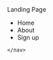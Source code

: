 <!DOCTYPE html>
<html lang="en">
<head>
    <meta charset="UTF-8">
    <meta name="viewport" content="width=device-width, initial-scale=1.0">
    <title>sb</title>
    <script src="https://cdn.jsdelivr.net/npm/@tailwindcss/browser@4"></script>
</head>
<body>
    <nav class="w-full h-20 flex justify-between items-center p-4 px-[5%] bg-green-500">
       <div class="text-4xl font-bold text-white">Landing Page</div>
       <div class="md:flex">
            <ul class="flex space-x-7 text-white font-bold ">
               <li class ="px-4 py-2 rounded-lg text-white text-x1 font-medium hover:bg-red-200 hover:text-white transition">Home</li>
               <li class ="px-4 py-2 rounded-lg text-white text-x1 font-medium hover:bg-red-200 hover:text-white transition">About</li>
               <li class ="px-4 py-2 rounded-lg text-white text-x1 font-medium hover:bg-red-200 hover:text-white transition">Sign up</li>
            </ul>
        </div>

    </nav>
    
</body>
</html>
